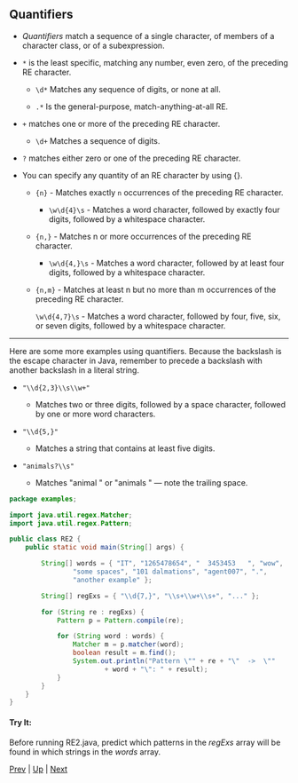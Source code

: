 ## Quantifiers

* *Quantifiers* match a sequence of a single character, of members of a character class, or of a subexpression.

* `*` is the least specific, matching any number, even zero, of the preceding RE character.

  * `\d*` Matches any sequence of digits, or none at all.

  * `.*` Is the general-purpose, match-anything-at-all RE.

* `+` matches one or more of the preceding RE character.

  * `\d+` Matches a sequence of digits.

* `?` matches either zero or one of the preceding RE character.

* You can specify any quantity of an RE character by using {}.

  * `{n}` - Matches exactly `n` occurrences of the preceding RE character.

    * `\w\d{4}\s` - Matches a word character, followed by exactly four digits, followed by a whitespace character.

  * `{n,}` - Matches n or more occurrences of the preceding RE character.

    * `\w\d{4,}\s` - Matches a word character, followed by at least four digits, followed by a whitespace character.

  * `{n,m}` - Matches at least n but no more than m occurrences of the preceding RE character.

    `\w\d{4,7}\s` - Matches a word character, followed by four, five, six, or seven digits, followed by a whitespace character.

<hr>

Here are some more examples using quantifiers. Because the backslash is the escape character in Java, remember to precede a backslash with another backslash in a literal string.

* `"\\d{2,3}\\s\\w+"`

  * Matches two or three digits, followed by a space character, followed by one or more word characters.

* `"\\d{5,}"`

  * Matches a string that contains at least five digits.

* `"animals?\\s"`

  * Matches "animal " or "animals " — note the trailing space.

```java
package examples;

import java.util.regex.Matcher;
import java.util.regex.Pattern;

public class RE2 {
    public static void main(String[] args) {

        String[] words = { "IT", "1265478654", "  3453453   ", "wow",
                "some spaces", "101 dalmations", "agent007", ".",
                "another example" };

        String[] regExs = { "\\d{7,}", "\\s+\\w+\\s+", "..." };

        for (String re : regExs) {
            Pattern p = Pattern.compile(re);

            for (String word : words) {
                Matcher m = p.matcher(word);
                boolean result = m.find();
                System.out.println("Pattern \"" + re + "\"  ->  \""
                        + word + "\": " + result);
            }
        }
    }
}
```

#### Try It:
Before running RE2.java, predict which patterns in the *regExs* array will be found in which strings in the *words* array.

[Prev](PatternMatchingandRegularExpressions.md) | [Up](../README.md) | [Next](Assertions.md)

